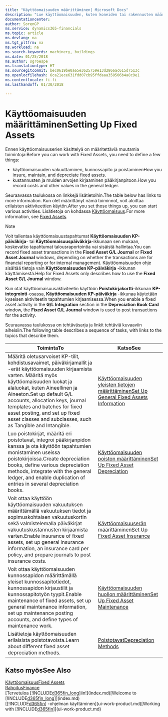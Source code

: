 ```yaml
---
title: "Käyttöomaisuuden määrittäminen| Microsoft Docs"
description: "Lue käyttöomaisuuden, kuten koneiden tai rakennusten määrittämiseen tarvittavasta tehtäväsarjasta."
documentationcenter: 
author: SorenGP
ms.service: dynamics365-financials
ms.topic: article
ms.devlang: na
ms.tgt_pltfrm: na
ms.workload: na
ms.search.keywords: machinery, buildings
ms.date: 01/25/2018
ms.author: sgroespe
ms.translationtype: HT
ms.sourcegitcommit: bec0619be0a65e3625759e13d2866ac615d7513c
ms.openlocfilehash: 6ca21ece631fdd07cb95ffdaaa350506b4a8c9e1
ms.contentlocale: fi-fi
ms.lasthandoff: 01/30/2018

---
```

# <a name="setting-up-fixed-assets"></a><span data-ttu-id="d0cac-103">Käyttöomaisuuden määrittäminen</span><span class="sxs-lookup"><span data-stu-id="d0cac-103">Setting Up Fixed Assets</span></span>
<span data-ttu-id="d0cac-104">Ennen käyttöomaisuuserien käsittelyä on määritettäviä muutamia toimintoja:</span><span class="sxs-lookup"><span data-stu-id="d0cac-104">Before you can work with Fixed Assets, you need to define a few things:</span></span>  

* <span data-ttu-id="d0cac-105">käyttöomaisuuden vakuuttaminen, kunnossapito ja poistaminen</span><span class="sxs-lookup"><span data-stu-id="d0cac-105">How you insure, maintain, and depreciate fixed assets.</span></span>  
* <span data-ttu-id="d0cac-106">kustannusten ja muiden arvojen kirjaaminen pääkirjanpitoon.</span><span class="sxs-lookup"><span data-stu-id="d0cac-106">How you record costs and other values in the general ledger.</span></span>  

<span data-ttu-id="d0cac-107">Seuraavassa taulukossa on linkkejä lisätietoihin.</span><span class="sxs-lookup"><span data-stu-id="d0cac-107">The table below has links to more information.</span></span> <span data-ttu-id="d0cac-108">Kun olet määrittänyt nämä toiminnot, voit aloittaa erilaisten aktiviteettien käytön.</span><span class="sxs-lookup"><span data-stu-id="d0cac-108">After you set those things up, you can start various activities.</span></span> <span data-ttu-id="d0cac-109">Lisätietoja on kohdassa [Käyttöomaisuus](fa-manage.md).</span><span class="sxs-lookup"><span data-stu-id="d0cac-109">For more information, see [Fixed Assets](fa-manage.md).</span></span>  

> [!NOTE]  
>   <span data-ttu-id="d0cac-110">Voit tallentaa käyttöomaisuustapahtumat **Käyttöomaisuuden KP-päiväkirja**- tai **Käyttöomaisuuspäiväkirja**-ikkunaan sen mukaan, koskevatko tapahtumat talousraportointia vai sisäistä hallintaa.</span><span class="sxs-lookup"><span data-stu-id="d0cac-110">You can record fixed asset transactions in the **Fixed Asset G/L Journal** or **Fixed Asset Journal** windows, depending on whether the transactions are for financial reporting or for internal management.</span></span> <span data-ttu-id="d0cac-111">Käyttöomaisuuden ohje sisältää tietoja vain **Käyttöomaisuuden KP-päiväkirja** -ikkunan käyttämisestä.</span><span class="sxs-lookup"><span data-stu-id="d0cac-111">Help for Fixed Assets only describes how to use the **Fixed Asset G/L Journal** window.</span></span>  

<span data-ttu-id="d0cac-112">Kun otat käyttöomaisuusaktiviteetin käyttöön **Poistokirjakortti**-ikkunan **KP-integrointi**-osassa, **Käyttöomaisuuden KP-päiväkirja** -ikkunaa käytetään kyseisen aktiviteetin tapahtumien kirjaamisessa.</span><span class="sxs-lookup"><span data-stu-id="d0cac-112">When you enable a fixed asset activity in the **G/L Integration** section in the **Depreciation Book Card** window, the **Fixed Asset G/L Journal** window is used to post transactions for the activity.</span></span>

<span data-ttu-id="d0cac-113">Seuraavassa taulukossa on tehtäväsarja ja linkit tehtäviä kuvaaviin aiheisiin.</span><span class="sxs-lookup"><span data-stu-id="d0cac-113">The following table describes a sequence of tasks, with links to the topics that describe them.</span></span>  

| <span data-ttu-id="d0cac-114">Toiminta</span><span class="sxs-lookup"><span data-stu-id="d0cac-114">To</span></span> | <span data-ttu-id="d0cac-115">Katso</span><span class="sxs-lookup"><span data-stu-id="d0cac-115">See</span></span> |
| --- | --- |
| <span data-ttu-id="d0cac-116">Määritä oletusarvoiset KP-tilit, kohdistusavaimet, päiväkirjamallit ja -erät käyttöomaisuuden kirjaamista varten. Määritä myös käyttöomaisuuden luokat ja alaluokat, kuten Aineellinen ja Aineeton.</span><span class="sxs-lookup"><span data-stu-id="d0cac-116">Set up default G/L accounts, allocation keys, journal templates and batches for fixed asset posting, and set up fixed asset classes and subclasses, such as Tangible and Intangible.</span></span> |[<span data-ttu-id="d0cac-117">Käyttöomaisuuden yleisten tietojen määrittäminen</span><span class="sxs-lookup"><span data-stu-id="d0cac-117">Set Up General Fixed Assets Information</span></span>](fa-how-setup-general.md) |
| <span data-ttu-id="d0cac-118">Luo poistokirjat, määritä eri poistotavat, integroi pääkirjanpidon kanssa ja ota käyttöön tapahtumien monistaminen useissa poistokirjoissa.</span><span class="sxs-lookup"><span data-stu-id="d0cac-118">Create depreciation books, define various depreciation methods, integrate with the general ledger, and enable duplication of entries in several depreciation books.</span></span> |[<span data-ttu-id="d0cac-119">Käyttöomaisuuden poiston määrittäminen</span><span class="sxs-lookup"><span data-stu-id="d0cac-119">Set Up Fixed Asset Depreciation</span></span>](fa-how-setup-depreciation.md) |
| <span data-ttu-id="d0cac-120">Voit ottaa käyttöön käyttöomaisuuden vakuutuksen määrittämällä vakuutuksen tiedot ja sopimuskohtaisen vakuutuskortin sekä valmistelemalla päiväkirjat vakuutuskustannusten kirjaamista varten.</span><span class="sxs-lookup"><span data-stu-id="d0cac-120">Enable insurance of fixed assets, set up general insurance information, an insurance card per policy, and prepare journals to post insurance costs.</span></span> |[<span data-ttu-id="d0cac-121">Käyttöomaisuuserän määrittäminen</span><span class="sxs-lookup"><span data-stu-id="d0cac-121">Set Up Fixed Asset Insurance</span></span>](fa-how-setup-insurance.md) |
| <span data-ttu-id="d0cac-122">Voit ottaa käyttöomaisuuden kunnossapidon määrittämällä yleiset kunnossapitotiedot, kunnossapidon kirjaustilit ja kunnossapitotyön tyypit.</span><span class="sxs-lookup"><span data-stu-id="d0cac-122">Enable maintenance of fixed assets, set up general maintenance information, set up maintenance posting accounts, and define types of maintenance work.</span></span> |[<span data-ttu-id="d0cac-123">Käyttöomaisuuden huollon määrittäminen</span><span class="sxs-lookup"><span data-stu-id="d0cac-123">Set Up Fixed Asset Maintenance</span></span>](fa-how-setup-maintenance.md) |
| <span data-ttu-id="d0cac-124">Lisätietoja käyttöomaisuuden erilaisista poistotavoista.</span><span class="sxs-lookup"><span data-stu-id="d0cac-124">Learn about different fixed asset depreciation methods.</span></span> |[<span data-ttu-id="d0cac-125">Poistotavat</span><span class="sxs-lookup"><span data-stu-id="d0cac-125">Depreciation Methods</span></span>](fa-depreciation-methods.md) |

## <a name="see-also"></a><span data-ttu-id="d0cac-126">Katso myös</span><span class="sxs-lookup"><span data-stu-id="d0cac-126">See Also</span></span>
[<span data-ttu-id="d0cac-127">Käyttöomaisuus</span><span class="sxs-lookup"><span data-stu-id="d0cac-127">Fixed Assets</span></span>](fa-manage.md)  
[<span data-ttu-id="d0cac-128">Rahoitus</span><span class="sxs-lookup"><span data-stu-id="d0cac-128">Finance</span></span>](finance.md)  
<span data-ttu-id="d0cac-129">[Tervetuloa [!INCLUDE[d365fin_long](includes/d365fin_long_md.md)]iin!](index.md)</span><span class="sxs-lookup"><span data-stu-id="d0cac-129">[Welcome to [!INCLUDE[d365fin_long](includes/d365fin_long_md.md)]](index.md)</span></span>  
<span data-ttu-id="d0cac-130">[[!INCLUDE[d365fin](includes/d365fin_md.md)] -ohjelman käyttäminen](ui-work-product.md)</span><span class="sxs-lookup"><span data-stu-id="d0cac-130">[Working with [!INCLUDE[d365fin](includes/d365fin_md.md)]](ui-work-product.md)</span></span>

